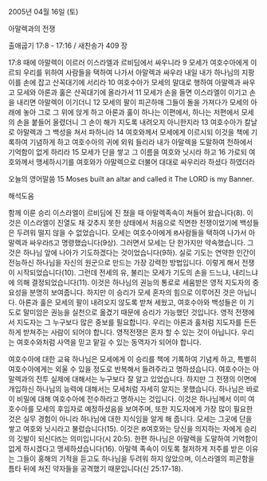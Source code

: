 2005년 04월 16일 (토)

아말렉과의 전쟁



출애굽기 17:8 - 17:16 / 새찬송가 409 장


17:8 때에 아말렉이 이르러 이스라엘과 르비딤에서 싸우니라 9 모세가 여호수아에게 이르되 우리를 위하여 사람들을 택하여 나가서 아말렉과 싸우라 내일 내가 하나님의 지팡이를 손에 잡고 산꼭대기에 서리라 10 여호수아가 모세의 말대로 행하여 아말렉과 싸우고 모세와 아론과 훌은 산꼭대기에 올라가서 11 모세가 손을 들면 이스라엘이 이기고 손을 내리면 아말렉이 이기더니 12 모세의 팔이 피곤하매 그들이 돌을 가져다가 모세의 아래에 놓아 그로 그 위에 앉게 하고 아론과 훌이 하나는 이편에서, 하나는 저편에서 모세의 손을 붙들어 올렸더니 그 손이 해가 지도록 내려오지 아니한지라 13 여호수아가 칼날로 아말렉과 그 백성을 쳐서 파하니라 14 여호와께서 모세에게 이르시되 이것을 책에 기록하여 기념하게 하고 여호수아의 귀에 외워 들리라 내가 아말렉을 도말하여 천하에서 기억함이 없게 하리라 15 모세가 단을 쌓고 그 이름을 여호와 닛시라 하고 16 가로되 여호와께서 맹세하시기를 여호와가 아말렉으로 더불어 대대로 싸우리라 하셨다 하였더라 

오늘의 영어말씀 
15 Moses built an altar and called it The LORD is my Banner.

해석도움





함께 이룬 승리 
이스라엘이 르비딤에 진 쳤을 때 아말렉족속이 쳐들어 왔습니다(8). 이것은 이스라엘이 진열도 채 갖추지 못한 상태에서 처음으로 직면한 전쟁이었기에 백성들은 두려워 떨지 않을 수 없었습니다. 모세는 여호수아에게 ꡐ사람들을 택하여 나가서 아말렉과 싸우라ꡑ고 명령했습니다(9상). 그러면서 모세는 단 한가지만 약속했습니다. 그것은 하나님 앞에 나아가 기도하겠다는 것이었습니다(9하). 실로 기도는 연약한 인간이 전능하신 하나님을 자신의 원군으로 만드는 가장 강력한 방법입니다. 이렇게 해서 전쟁이 시작되었습니다(10). 그런데 전세의 유, 불리는 모세가 기도의 손을 드느냐, 내리느냐에 의해 결정되었습니다(11). 이것은 하나님의 권능의 통로로 세움받은 영적 지도자의 중요성을 분명히 보여줍니다. 하지만 이 승리가 모세 혼자의 힘으로 이루어진 것은 아닙니다. 아론과 훌은 모세의 팔이 내려오지 않도록 받쳐 세웠고, 여호수아와 백성들은 이 기도로 말미암은 권능을 실천으로 옮겼기 때문에 승리가 가능했던 것입니다. 영적 전쟁에서 지도자는 그 누구보다 많은 중보를 필요합니다. 우리는 아론과 훌처럼 지도자를 든든하게 받쳐주는 사람이 되어야 합니다. 영적전쟁은 혼자 할 수 있는 것이 아닙니다. 우리는 여호수와처럼 사역을 믿고 맡길 수 있는 동역자가 되어야 합니다. 

여호수아에 대한 교육 
하나님은 모세에게 이 승리를 책에 기록하여 기념케 하고, 특별히 여호수아에게는 외울 수 있을 정도로 반복해서 들려주라고 명하셨습니다. 여호수아는 아말렉과의 전투 실제에 대해서는 누구보다 잘 알고 있었습니다. 하지만 그 전쟁의 이면에 개입하신 하나님의 능력에 대해서는 모세처럼 자세히 알지는 못했습니다. 하나님은 바로 이 비밀에 대해 여호수아에 전수하라고 명하시는 것입니다. 이것은 하나님께서 이미 여호수아를 모세의 후임자로 예정하셨음을 보여주며, 또한 지도자에게 가장 많이 필요한 것은 실무 경험이 아니라 하나님에 대한 지식임을 알게 해 줍니다. 모세는 그곳에 단을 쌓고 여호와 닛시라고 불렀습니다(15). 이것은 ꡐ여호와는 당신을 의지하는 자에게 승리의 깃발이 되신다ꡑ는 의미입니다(시 20:5). 한편 하나님은 아말렉을 도말하여 기억함이 없게 하시겠다고 맹세하셨습니다(16). 아말렉 족속이 이토록 철저하게 저주를 받은 이유는 그들이 홍해의 기적을 듣고도 하나님을 두려워 하지 않았으며, 이스라엘의 피곤함을 틈타 뒤에 쳐진 약자들을 공격했기 때문입니다(신 25:17-18).